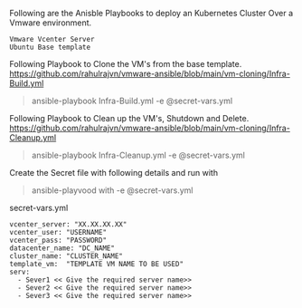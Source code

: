 Following are the Anisble Playbooks to deploy an Kubernetes Cluster Over a Vmware environment. 

```
Vmware Vcenter Server
Ubuntu Base template 
```

Following Playbook to Clone the VM's from the base template.
 https://github.com/rahulrajvn/vmware-ansible/blob/main/vm-cloning/Infra-Build.yml

> ansible-playbook Infra-Build.yml -e @secret-vars.yml


Following Playbook to Clean up the VM's, Shutdown and Delete. 
 https://github.com/rahulrajvn/vmware-ansible/blob/main/vm-cloning/Infra-Cleanup.yml

> ansible-playbook Infra-Cleanup.yml -e @secret-vars.yml


Create the Secret file with following details and run with 

> ansible-playvood with -e @secret-vars.yml

secret-vars.yml
```
vcenter_server: "XX.XX.XX.XX"
vcenter_user: "USERNAME"
vcenter_pass: "PASSWORD"
datacenter_name: "DC_NAME"
cluster_name: "CLUSTER_NAME"
template_vm:  "TEMPLATE VM NAME TO BE USED"
serv:
  - Sever1 << Give the required server name>>
  - Sever2 << Give the required server name>>
  - Sever3 << Give the required server name>>
```

